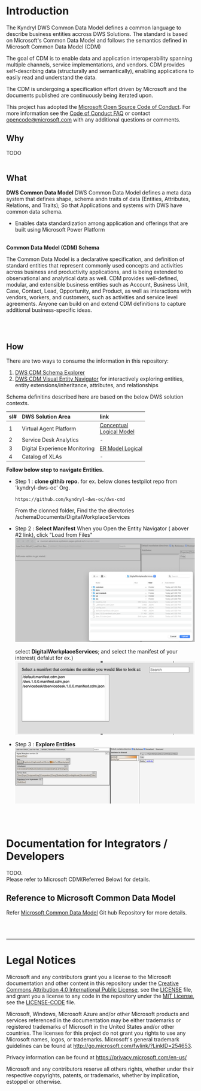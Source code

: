 # Introduction

The Kyndryl DWS Common Data Model defines a common language to describe business entities accross DWS Solutions. The standard is based on Microsoft's Common Data Model and follows the semantics defined in Microsoft Common Data Model (CDM)

The goal of CDM is to enable data and application interoperability spanning multiple channels, service implementations, and vendors. CDM provides self-describing data (structurally and semantically), enabling applications to easily read and understand the data.

The CDM is undergoing a specification effort driven by Microsoft and the documents published are continuously being iterated upon.

This project has adopted the [Microsoft Open Source Code of Conduct](https://opensource.microsoft.com/codeofconduct/).
For more information see the [Code of Conduct FAQ](https://opensource.microsoft.com/codeofconduct/faq/) or
contact [opencode@microsoft.com](mailto:opencode@microsoft.com) with any additional questions or comments.



## Why

TODO
&nbsp;  
&nbsp;  
    
## What 
**DWS Common Data Model**
DWS Common Data Model defines a meta data system that defines shape, schema andn traits of data (Entities, Attributes, Relations, and Traits); So that Applications and systems with DWS have common data schema. 

-	Enables data standardization among application and offerings that are built using Microsoft Power Platform



&nbsp;  
**Common Data Model (CDM) Schema**

The Common Data Model is a declarative specification, and definition of standard entities that represent commonly used concepts and activities across business and productivity applications, and is being extended to observational and analytical data as well. CDM provides well-defined, modular, and extensible business entities such as Account, Business Unit, Case, Contact, Lead, Opportunity, and Product, as well as interactions with vendors, workers, and customers, such as activities and service level agreements. Anyone can build on and extend CDM definitions to capture additional business-specific ideas.





&nbsp;  
&nbsp;  
## How

There are two ways to consume the information in this repository:


1. <a href= "https://kyndryl-dws-oc.github.io/dws-cmd/SchemaViz.html?initialManifest=DigitalWorkplaceServices/dws.2.0.manifest.cdm.json&simpleChrome=true" target="_new">DWS CDM Schema Explorer</a>
2. <a href="https://kyndryl-dws-oc.github.io/dws-cmd/" target="_new">DWS CDM Visual Entity Navigator</a> for interactively exploring entities, entity extensions/inheritance, attributes, and relationships

Schema definitins described here are based on the below DWS solution contexts.

| sl#                       | DWS Solution Area         | link |
| :---                      |     :---                          |          :--- |
| 1                         | Virtual Agent Platform            | [ Conceptual ](https://kyndryl-dws-oc.github.io/dws-cmd/weber/va/va.html)    <br/> [ Logical Model ](https://kyndryl-dws-oc.github.io/dws-cmd/weber/va/vaer.html)    |
| 2                         | Service Desk Analytics            | -   |
| 3                         | Digital Experience Monitoring     | [ER Model Logical](https://kyndryl-dws-oc.github.io/dws-cmd/weber/dem/dem1.0.html)    |
| 4                         | Catalog of XLAs                   | -    |




**Follow below step to navigate Entities.**

- Step 1 :  **clone githib repo.** for ex. below clones testpilot repo from 'kyndryl-dws-oc' Org.

    ```
    https://github.com/kyndryl-dws-oc/dws-cmd
    ```

    From the clonned folder, Find the the directories /schemaDocuments/DigitalWorkplaceServices

- Step 2 : **Select Manifest**
    When you Open the Entity Navigator ( abover #2 link), click "Load from Files"
    ![Entity NAvigator](./docs/r/entity-nav.png)

    select **DigitalWorkplaceServices**; and select the manifest of your interest( defalut for ex.)
    ![Select Manifest](./docs/r/entity-popup.png)

- Step 3 : **Explore Entities**
    ![Explore Entities](./docs/r/entities.png)








&nbsp;  
&nbsp;  
# Documentation for Integrators / Developers
TODO.  
Please refer to Microsoft CDM(Referred Below) for details.

## Reference to Microsoft Common Data Model

Refer [Microsoft Common Data Model](https://github.com/microsoft/CDM) Git hub Repository for more details.




&nbsp;  
&nbsp;  
<hr/>

# Legal Notices

Microsoft and any contributors grant you a license to the Microsoft documentation and other content
in this repository under the [Creative Commons Attribution 4.0 International Public License](https://creativecommons.org/licenses/by/4.0/legalcode),
see the [LICENSE](LICENSE) file, and grant you a license to any code in the repository under the [MIT License](https://opensource.org/licenses/MIT), see the
[LICENSE-CODE](LICENSE-CODE) file.

Microsoft, Windows, Microsoft Azure and/or other Microsoft products and services referenced in the documentation
may be either trademarks or registered trademarks of Microsoft in the United States and/or other countries.
The licenses for this project do not grant you rights to use any Microsoft names, logos, or trademarks.
Microsoft's general trademark guidelines can be found at http://go.microsoft.com/fwlink/?LinkID=254653.

Privacy information can be found at https://privacy.microsoft.com/en-us/

Microsoft and any contributors reserve all others rights, whether under their respective copyrights, patents,
or trademarks, whether by implication, estoppel or otherwise.
